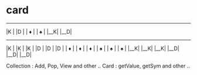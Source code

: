# card
  ___   ___  
 |K  | |D  | 
 | ♦ | | ♠ | 
 |__K| |__D| 
 ___   ___   ___   ___   ___   ___  
|K  | |K  | |K  | |D  | |D  | |D  | 
| ♦ | | ♦ | | ♦ | | ♠ | | ♠ | | ♠ | 
|__K| |__K| |__K| |__D| |__D| |__D| 

Collection : Add, Pop, View and other ..
Card : getValue, getSym and other ..
